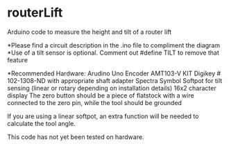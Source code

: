 routerLift
==========

Arduino code to measure the height and tilt of a router lift

*Please find a circuit description in the .ino file to compliment the diagram
*Use of a tilt sensor is optional. Comment out #define TILT to remove that feature

*Recommended Hardware:
Arudino Uno
Encoder AMT103-V KIT Digikey # 102-1308-ND with appropriate shaft adapter
Spectra Symbol Softpot for tilt sensing (linear or rotary depending on installation details)
16x2 character display
The zero button should be a piece of flatstock with a wire connected to the zero pin, while the tool should be grounded

If you are using a linear softpot, an extra function will be needed to calculate the tool angle.

This code has not yet been tested on hardware.
